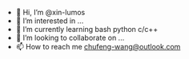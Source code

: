 - 👋 Hi, I’m @xin-lumos
- 👀 I’m interested in ...
- 🌱 I’m currently learning  bash python c/c++
- 💞️ I’m looking to collaborate on ...
- 📫 How to reach me  chufeng-wang@outlook.com

<!---
xin-lumos/xin-lumos is a ✨ special ✨ repository because its `README.md` (this file) appears on your GitHub profile.
You can click the Preview link to take a look at your changes.
--->
